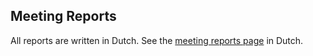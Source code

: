 ## Meeting Reports

All reports are written in Dutch. See the [meeting reports page](/nl/verslagen/) in Dutch.